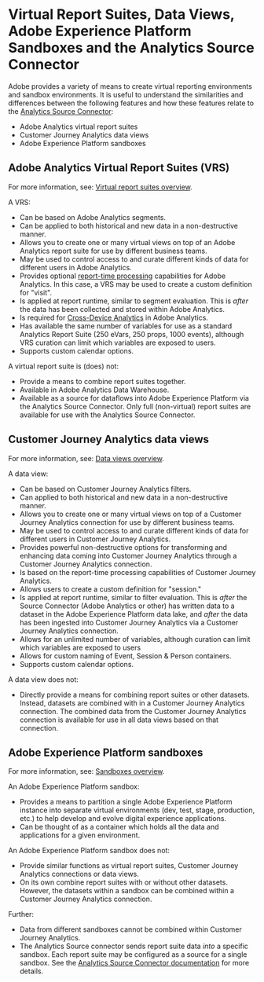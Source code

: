 # Virtual Report Suites, Data Views, Adobe Experience Platform Sandboxes and the Analytics Source Connector

Adobe provides a variety of means to create virtual reporting environments and sandbox environments. It is useful to understand the similarities and differences between the following features and how these features relate to the [Analytics Source Connector](https://experienceleague.adobe.com/docs/experience-platform/sources/ui-tutorials/create/adobe-applications/analytics.html?lang=en):

* Adobe Analytics virtual report suites
* Customer Journey Analytics data views
* Adobe Experience Platform sandboxes

## Adobe Analytics Virtual Report Suites (VRS)

For more information, see: [Virtual report suites overview](https://experienceleague.adobe.com/docs/analytics/components/virtual-report-suites/vrs-about.html?lang=en).

A VRS:

* Can be based on Adobe Analytics segments.
* Can be applied to both historical and new data in a non-destructive manner.
* Allows you to create one or many virtual views on top of an Adobe Analytics report suite for use by different business teams.
* May be used to control access to and curate different kinds of data for different users in Adobe Analytics.
* Provides optional [report-time processing](https://experienceleague.adobe.com/docs/analytics/components/virtual-report-suites/vrs-report-time-processing.html?lang=en) capabilities for Adobe Analytics. In this case, a VRS may be used to create a custom definition for "visit".
* Is applied at report runtime, similar to segment evaluation. This is _after_ the data has been collected and stored within Adobe Analytics.
* Is required for [Cross-Device Analytics](https://experienceleague.adobe.com/docs/analytics/components/cda/overview.html?lang=en) in Adobe Analytics.
* Has available the same number of variables for use as a standard Analytics Report Suite (250 eVars, 250 props, 1000 events), although VRS curation can limit which variables are exposed to users.
* Supports custom calendar options.

A virtual report suite is (does) not:

* Provide a means to combine report suites together.
* Available in Adobe Analytics Data Warehouse.
* Available as a source for dataflows into Adobe Experience Platform via the Analytics Source Connector. Only full (non-virtual) report suites are available for use with the Analytics Source Connector.


## Customer Journey Analytics data views

For more information, see: [Data views overview](https://experienceleague.adobe.com/docs/analytics-platform/using/cja-dataviews/data-views.html?lang=en).

A data view:

* Can be based on Customer Journey Analytics filters.
* Can applied to both historical and new data in a non-destructive manner.
* Allows you to create one or many virtual views on top of a Customer Journey Analytics connection for use by different business teams.
* May be used to control access to and curate different kinds of data for different users in Customer Journey Analytics.
* Provides powerful non-destructive options for transforming and enhancing data coming into Customer Journey Analytics through a Customer Journey Analytics connection.
* Is based on the report-time processing capabilities of Customer Journey Analytics.
* Allows users to create a custom definition for "session."
* Is applied at report runtime, similar to filter evaluation. This is _after_ the Source Connector (Adobe Analytics or other) has written data to a dataset in the Adobe Experience Platform data lake, and _after_ the data has been ingested into Customer Journey Analytics via a Customer Journey Analytics connection.
* Allows for an unlimited number of variables, although curation can limit which variables are exposed to users
* Allows for custom naming of Event, Session & Person containers.
* Supports custom calendar options.

A data view does not:

* Directly provide a means for combining report suites or other datasets. Instead, datasets are combined with in a Customer Journey Analytics connection. The combined data from the Customer Journey Analytics connection is available for use in all data views based on that connection.

## Adobe Experience Platform sandboxes

For more information, see: [Sandboxes overview](https://experienceleague.adobe.com/docs/experience-platform/sandbox/home.html?lang=en).

An Adobe Experience Platform sandbox:

* Provides a means to partition a single Adobe Experience Platform instance into separate virtual environments (dev, test, stage, production, etc.) to help develop and evolve digital experience applications.
* Can be thought of as a container which holds all the data and applications for a given environment.

An Adobe Experience Platform sandbox does not:

* Provide similar functions as virtual report suites, Customer Journey Analytics connections or data views.
* On its own combine report suites with or without other datasets. However, the datasets within a sandbox can be combined within a Customer Journey Analytics connection.

Further:

* Data from different sandboxes cannot be combined within Customer Journey Analytics.
* The Analytics Source connector sends report suite data _into_ a specific sandbox. Each report suite may be configured as a source for a single sandbox. See the [Analytics Source Connector documentation](https://experienceleague.adobe.com/docs/experience-platform/sources/ui-tutorials/create/adobe-applications/analytics.html?lang=en) for more details.